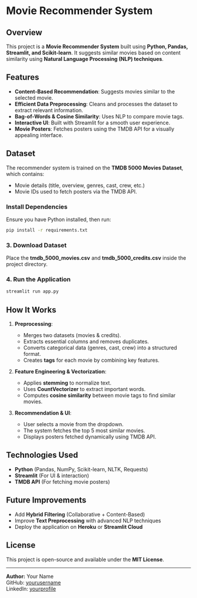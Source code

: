 # Movie Recommender System

## Overview
This project is a **Movie Recommender System** built using **Python, Pandas, Streamlit, and Scikit-learn**. It suggests similar movies based on content similarity using **Natural Language Processing (NLP) techniques**.

## Features
- **Content-Based Recommendation**: Suggests movies similar to the selected movie.
- **Efficient Data Preprocessing**: Cleans and processes the dataset to extract relevant information.
- **Bag-of-Words & Cosine Similarity**: Uses NLP to compare movie tags.
- **Interactive UI**: Built with Streamlit for a smooth user experience.
- **Movie Posters**: Fetches posters using the TMDB API for a visually appealing interface.

## Dataset
The recommender system is trained on the **TMDB 5000 Movies Dataset**, which contains:
- Movie details (title, overview, genres, cast, crew, etc.)
- Movie IDs used to fetch posters via the TMDB API.

###  Install Dependencies
Ensure you have Python installed, then run:
```sh
pip install -r requirements.txt
```

### 3. Download Dataset
Place the **tmdb_5000_movies.csv** and **tmdb_5000_credits.csv** inside the project directory.

### 4. Run the Application
```sh
streamlit run app.py
```

## How It Works
1. **Preprocessing**:
   - Merges two datasets (movies & credits).
   - Extracts essential columns and removes duplicates.
   - Converts categorical data (genres, cast, crew) into a structured format.
   - Creates **tags** for each movie by combining key features.

2. **Feature Engineering & Vectorization**:
   - Applies **stemming** to normalize text.
   - Uses **CountVectorizer** to extract important words.
   - Computes **cosine similarity** between movie tags to find similar movies.

3. **Recommendation & UI**:
   - User selects a movie from the dropdown.
   - The system fetches the top 5 most similar movies.
   - Displays posters fetched dynamically using TMDB API.

## Technologies Used
- **Python** (Pandas, NumPy, Scikit-learn, NLTK, Requests)
- **Streamlit** (For UI & interaction)
- **TMDB API** (For fetching movie posters)

## Future Improvements
- Add **Hybrid Filtering** (Collaborative + Content-Based)
- Improve **Text Preprocessing** with advanced NLP techniques
- Deploy the application on **Heroku** or **Streamlit Cloud**

## License
This project is open-source and available under the **MIT License**.

---
**Author:** Your Name  
GitHub: [yourusername](https://github.com/yourusername)  
LinkedIn: [yourprofile](https://linkedin.com/in/yourprofile)

